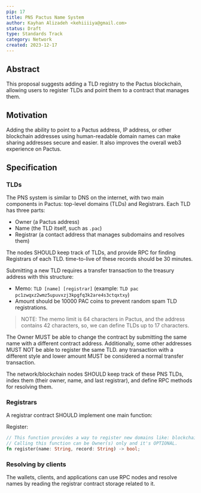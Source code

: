 ```yaml
---
pip: 17
title: PNS Pactus Name System
author: Kayhan Alizadeh <kehiiiiya@gmail.com>
status: Draft
type: Standards Track
category: Network
created: 2023-12-17
---
```


## Abstract

This proposal suggests adding a TLD registry to the Pactus blockchain,
allowing users to register TLDs and point them to a contract that manages them.

## Motivation

Adding the ability to point to a Pactus address, IP address,
or other blockchain addresses using human-readable domain names can make sharing addresses secure and easier.
It also improves the overall web3 experience on Pactus.

## Specification

### TLDs

The PNS system is similar to DNS on the internet, with two main components in
Pactus: top-level domains (TLDs) and Registrars.
Each TLD has three parts:

* Owner (a Pactus address)
* Name (the TLD itself, such as `.pac`)
* Registrar (a contact address that manages subdomains and resolves them)

The nodes SHOULD keep track of TLDs, and provide RPC for finding Registrars of each TLD.
time-to-live of these records should be 30 minutes.

Submitting a new TLD requires a transfer transaction to the treasury address with this structure:

* Memo: `TLD [name] [registrar]` (example: `TLD pac pc1zwqxz2wmz5upuvxzj3kpgfq3k2are4s3ctqxtxy`)
* Amount should be 10000 PAC coins to prevent random spam TLD registrations.

> NOTE: The memo limit is 64 characters in Pactus, and
> the address contains 42 characters, so, we can define TLDs up to 17  characters.

The Owner MUST be able to change the contract by submitting the same name with a different contract address.
Additionally, some other addresses MUST NOT be able to register the same TLD.
any transaction with a different style and lower amount MUST be considered a normal transfer transaction.

The network/blockchain nodes SHOULD keep track of these PNS TLDs,
index them (their owner, name, and last registrar), and define RPC methods for resolving them.

### Registrars

A registrar contract SHOULD implement one main function:

Register:

```rs
// This function provides a way to register new domains like: blockchain.pac, 🔥.pac, and more.
// Calling this function can be Owner(s) only and it's OPTIONAL.
fn register(name: String, record: String) -> bool;
```

### Resolving by clients

The wallets, clients, and applications can use RPC nodes and resolve names
by reading the registrar contract storage related to it.
